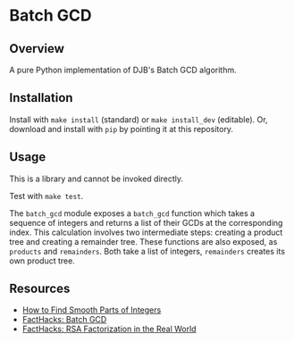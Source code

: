 # Batch GCD

## Overview

A pure Python implementation of DJB's Batch GCD algorithm.

## Installation

Install with `make install` (standard) or `make install_dev` (editable).
Or, download and install with `pip` by pointing it at this repository.

## Usage

This is a library and cannot be invoked directly.

Test with `make test`.

The `batch_gcd` module exposes a `batch_gcd` function which takes a sequence of integers and returns a list of their GCDs at the corresponding index.
This calculation involves two intermediate steps: creating a product tree and creating a remainder tree.
These functions are also exposed, as `products` and `remainders`.
Both take a list of integers, `remainders` creates its own product tree.

## Resources

* [How to Find Smooth Parts of Integers](https://cr.yp.to/factorization/smoothparts-20040510.pdf)
* [FactHacks: Batch GCD](https://facthacks.cr.yp.to/batchgcd.html)
* [FactHacks: RSA Factorization in the Real World](https://www.hyperelliptic.org/tanja/vortraege/facthacks-29C3.pdf)
